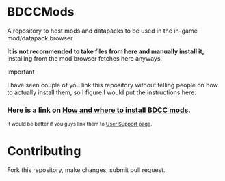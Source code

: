 # BDCCMods

A repository to host mods and datapacks to be used in the in-game mod/datapack browser

**It is not recommended to take files from here and manually install it,** installing from the mod browser fetches here anyways.

> [!IMPORTANT]
> I have seen couple of you link this repository without telling people on how to actually install them, so I figure I would put the instructions here.  

### **Here is a link on [How and where to install BDCC mods](https://github.com/Alexofp/BDCC/wiki/How-to-install-BDCC-mods).**

<sub>It would be better if you guys link them to [User Support page](https://github.com/Alexofp/BDCC/wiki/User-Support).</sub>

# Contributing

Fork this repository, make changes, submit pull request.